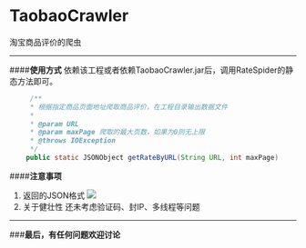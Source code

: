 TaobaoCrawler
=============

淘宝商品评价的爬虫

----------
####**使用方式**
依赖该工程或者依赖TaobaoCrawler.jar后，调用RateSpider的静态方法即可。
```Java
     /**
     * 根据指定商品页面地址爬取商品评价，在工程目录输出数据文件
     *
     * @param URL
     * @param maxPage 爬取的最大页数，如果为0则无上限
     * @throws IOException
     */
    public static JSONObject getRateByURL(String URL, int maxPage)
```

####**注意事项**
1. 返回的JSON格式
![](http://ww3.sinaimg.cn/large/64e1f62cjw1el6hb2414qj20hu06faa6.jpg)
2. 关于健壮性
还未考虑验证码、封IP、多线程等问题

--------
###**最后，有任何问题欢迎讨论**
